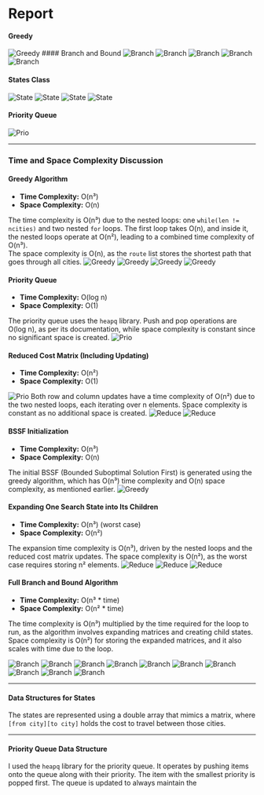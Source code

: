 # Report

#### Greedy
<img src="images/GreedyAlgorithm.png" alt="Greedy" style="max-width: 100%" />
#### Branch and Bound
<img src="images/Branch.png" alt="Branch" style="max-width: 100%"/>
<img src="images/Branch2.png" alt="Branch" style="max-width: 100%"/>
<img src="images/Branch3.png" alt="Branch"  style="max-width: 100%"/>
<img src="images/Branch4.png" alt="Branch"  style="max-width: 100%"/>
<img src="images/Branch5.png" alt="Branch"  style="max-width: 100%"/>

#### States Class
<img src="images/Branch6.png" alt="State" style="max-width: 100%"/>
<img src="images/Branch7.png" alt="State" style="max-width: 100%"/>
<img src="images/Branch8.png" alt="State" style="max-width: 100%"/>
<img src="images/Branch9.png" alt="State"  style="max-width: 100%"/>

#### Priority Queue
<img src="images/prio.png" alt="Prio" style="max-width: 100%" />

---

### Time and Space Complexity Discussion

#### Greedy Algorithm
- **Time Complexity:** O(n³)
- **Space Complexity:** O(n)

The time complexity is O(n³) due to the nested loops: one `while(len != ncities)` and two nested `for` loops. The first loop takes O(n), and inside it, the nested loops operate at O(n²), leading to a combined time complexity of O(n³).  
The space complexity is O(n), as the `route` list stores the shortest path that goes through all cities.
<img src="images/GreedyEx.png" alt="Greedy"  style="max-width: 100%"/>
<img src="images/GreedyEx2.png" alt="Greedy"  style="max-width: 100%"/>
<img src="images/GreedyEx3.png" alt="Greedy"  style="max-width: 100%"/>
<img src="images/GreedyEx4.png" alt="Greedy"  style="max-width: 100%"/>

#### Priority Queue
- **Time Complexity:** O(log n)
- **Space Complexity:** O(1)

The priority queue uses the `heapq` library. Push and pop operations are O(log n), as per its documentation, while space complexity is constant since no significant space is created.
<img src="images/PrioEx.png" alt="Prio"  style="max-width: 100%"/>

#### Reduced Cost Matrix (Including Updating)
- **Time Complexity:** O(n²)
- **Space Complexity:** O(1)
<img src="images/PrioEx.png" alt="Prio"  style="max-width: 100%"/>
Both row and column updates have a time complexity of O(n²) due to the two nested loops, each iterating over n elements. Space complexity is constant as no additional space is created.
<img src="images/reducedEx.png" alt="Reduce" style="max-width: 100%"/>
<img src="images/reducedEx2.png" alt="Reduce"  style="max-width: 100%"/>

#### BSSF Initialization
- **Time Complexity:** O(n³)
- **Space Complexity:** O(n)

The initial BSSF (Bounded Suboptimal Solution First) is generated using the greedy algorithm, which has O(n³) time complexity and O(n) space complexity, as mentioned earlier.
<img src="images/GreedyEx.png" alt="Greedy"  style="max-width: 100%"/>

#### Expanding One Search State into Its Children
- **Time Complexity:** O(n³) (worst case)
- **Space Complexity:** O(n²)

The expansion time complexity is O(n³), driven by the nested loops and the reduced cost matrix updates. The space complexity is O(n²), as the worst case requires storing n² elements.
<img src="images/reducedEx3.png" alt="Reduce"  style="max-width: 100%"/>
<img src="images/reducedEx4.png" alt="Reduce"  style="max-width: 100%"/>
<img src="images/reducedEx5.png" alt="Reduce" style="max-width: 100%" />

#### Full Branch and Bound Algorithm
- **Time Complexity:** O(n³ * time)
- **Space Complexity:** O(n² * time)

The time complexity is O(n³) multiplied by the time required for the loop to run, as the algorithm involves expanding matrices and creating child states. Space complexity is O(n²) for storing the expanded matrices, and it also scales with time due to the loop.

<img src="images/branchEx1.png" alt="Branch" style="max-width: 100%"/>
<img src="images/branchEx2.png" alt="Branch"  style="max-width: 100%"/>
<img src="images/branchEx3.png" alt="Branch"  style="max-width: 100%"/>
<img src="images/branchEx4.png" alt="Branch"  style="max-width: 100%"/>
<img src="images/branchEx5.png" alt="Branch" style="max-width: 100%"/>
<img src="images/branchEx6.png" alt="Branch" style="max-width: 100%"/>
<img src="images/branchEx7.png" alt="Branch"  style="max-width: 100%"/>
<img src="images/branchEx8.png" alt="Branch"  style="max-width: 100%"/>
<img src="images/branchEx9.png" alt="Branch"  style="max-width: 100%"/>
<img src="images/branchEx10.png" alt="Branch" style="max-width: 100%"/>

---

#### Data Structures for States
The states are represented using a double array that mimics a matrix, where `[from city][to city]` holds the cost to travel between those cities.

---

#### Priority Queue Data Structure
I used the `heapq` library for the priority queue. It operates by pushing items onto the queue along with their priority. The item with the smallest priority is popped first. The queue is updated to always maintain the
